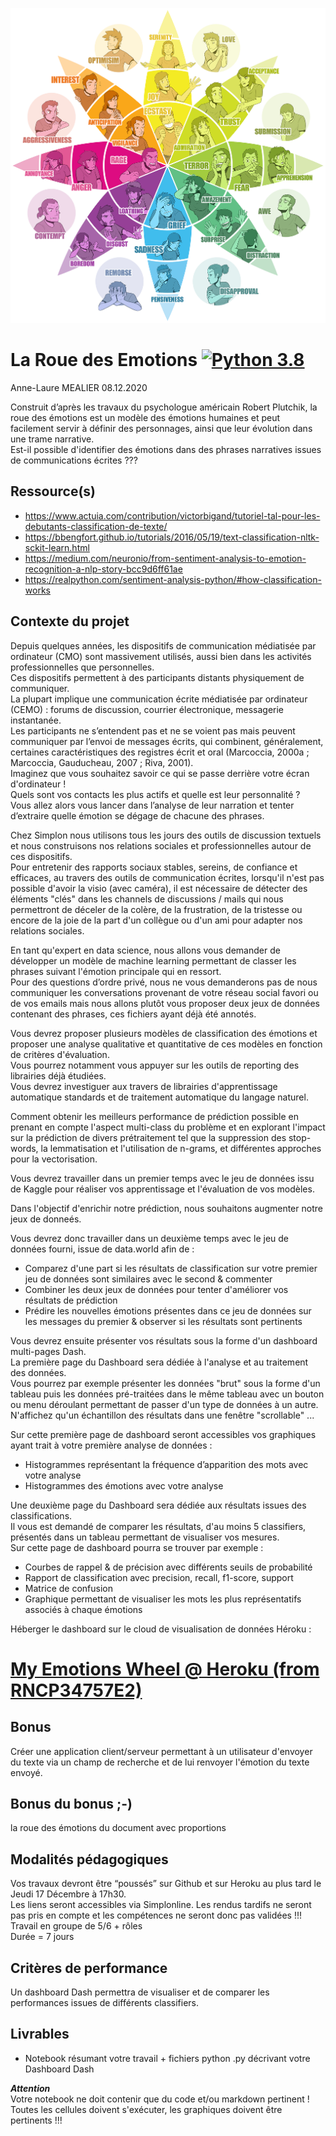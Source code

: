 ![plot](./assets/fanart.png)

# La Roue des Emotions [![Python 3.8](https://img.shields.io/badge/python-3.8-blue.svg)](https://www.python.org/downloads/release/python-3813/)

Anne-Laure MEALIER 08.12.2020  

Construit d’après les travaux du psychologue américain Robert Plutchik, la roue des émotions est un modèle des émotions humaines et peut facilement servir à définir des personnages, ainsi que leur évolution dans une trame narrative.  
Est-il possible d'identifier des émotions dans des phrases narratives issues de communications écrites ???  

## Ressource(s)  

* https://www.actuia.com/contribution/victorbigand/tutoriel-tal-pour-les-debutants-classification-de-texte/  
* https://bbengfort.github.io/tutorials/2016/05/19/text-classification-nltk-sckit-learn.html  
* https://medium.com/neuronio/from-sentiment-analysis-to-emotion-recognition-a-nlp-story-bcc9d6ff61ae  
* https://realpython.com/sentiment-analysis-python/#how-classification-works  

## Contexte du projet  

Depuis quelques années, les dispositifs de communication médiatisée par ordinateur (CMO) sont massivement utilisés, aussi bien dans les activités professionnelles que personnelles.  
Ces dispositifs permettent à des participants distants physiquement de communiquer.  
La plupart implique une communication écrite médiatisée par ordinateur (CEMO) : forums de discussion, courrier électronique, messagerie instantanée.  
Les participants ne s’entendent pas et ne se voient pas mais peuvent communiquer par l’envoi de messages écrits, qui combinent, généralement, certaines caractéristiques des registres écrit et oral (Marcoccia, 2000a ; Marcoccia, Gauducheau, 2007 ; Riva, 2001).  
Imaginez que vous souhaitez savoir ce qui se passe derrière votre écran d'ordinateur !  
Quels sont vos contacts les plus actifs et quelle est leur personnalité ?  
Vous allez alors vous lancer dans l’analyse de leur narration et tenter d’extraire quelle émotion se dégage de chacune des phrases.  

Chez Simplon nous utilisons tous les jours des outils de discussion textuels et nous construisons nos relations sociales et professionnelles autour de ces dispositifs.  
Pour entretenir des rapports sociaux stables, sereins, de confiance et efficaces, au travers des outils de communication écrites, lorsqu'il n'est pas possible d'avoir la visio (avec caméra), il est nécessaire de détecter des éléments "clés" dans les channels de discussions / mails qui nous permettront de déceler de la colère, de la frustration, de la tristesse ou encore de la joie de la part d'un collègue ou d'un ami pour adapter nos relations sociales.  

En tant qu'expert en data science, nous allons vous demander de développer un modèle de machine learning permettant de classer les phrases suivant l'émotion principale qui en ressort.  
Pour des questions d’ordre privé, nous ne vous demanderons pas de nous communiquer les conversations provenant de votre réseau social favori ou de vos emails mais nous allons plutôt vous proposer deux jeux de données contenant des phrases, ces fichiers ayant déjà été annotés.  

Vous devrez proposer plusieurs modèles de classification des émotions et proposer une analyse qualitative et quantitative de ces modèles en fonction de critères d'évaluation.  
Vous pourrez notamment vous appuyer sur les outils de reporting des librairies déjà étudiées.  
Vous devrez investiguer aux travers de librairies d'apprentissage automatique standards et de traitement automatique du langage naturel.  

Comment obtenir les meilleurs performance de prédiction possible en prenant en compte l'aspect multi-class du problème et en explorant l'impact sur la prédiction de divers prétraitement tel que la suppression des stop-words, la lemmatisation et l'utilisation de n-grams, et différentes approches pour la vectorisation.  

Vous devrez travailler dans un premier temps avec le jeu de données issu de Kaggle pour réaliser vos apprentissage et l'évaluation de vos modèles.  

Dans l'objectif d'enrichir notre prédiction, nous souhaitons augmenter notre jeux de donneés.  

Vous devrez donc travailler dans un deuxième temps avec le jeu de données fourni, issue de data.world afin de :  
* Comparez d'une part si les résultats de classification sur votre premier jeu de données sont similaires avec le second & commenter  
* Combiner les deux jeux de données pour tenter d'améliorer vos résultats de prédiction  
* Prédire les nouvelles émotions présentes dans ce jeu de données sur les messages du premier & observer si les résultats sont pertinents  

Vous devrez ensuite présenter vos résultats sous la forme d'un dashboard multi-pages Dash.  
La première page du Dashboard sera dédiée à l'analyse et au traitement des données.  
Vous pourrez par exemple présenter les données "brut" sous la forme d'un tableau puis les données pré-traitées dans le même tableau avec un bouton ou menu déroulant permettant de passer d'un type de données à un autre.  
N'affichez qu'un échantillon des résultats dans une fenêtre "scrollable" ...  

Sur cette première page de dashboard seront accessibles vos graphiques ayant trait à votre première analyse de données :  
* Histogrammes représentant la fréquence d’apparition des mots avec votre analyse  
* Histogrammes des émotions avec votre analyse  

Une deuxième page du Dashboard sera dédiée aux résultats issues des classifications.  
Il vous est demandé de comparer les résultats, d'au moins 5 classifiers, présentés dans un tableau permettant de visualiser vos mesures.  
Sur cette page de dashboard pourra se trouver par exemple :  
* Courbes de rappel & de précision avec différents seuils de probabilité  
* Rapport de classification avec precision, recall, f1-score, support  
* Matrice de confusion  
* Graphique permettant de visualiser les mots les plus représentatifs associés à chaque émotions  

Héberger le dashboard sur le cloud de visualisation de données Héroku :  

# [My Emotions Wheel @ Heroku (from RNCP34757E2)](https://emotions-wheel-by-belr20.herokuapp.com)  

## Bonus  

Créer une application client/serveur permettant à un utilisateur d'envoyer du texte via un champ de recherche et de lui renvoyer l'émotion du texte envoyé.

## Bonus du bonus ;-)  

la roue des émotions du document avec proportions  

## Modalités pédagogiques  

Vos travaux devront être “poussés” sur Github et sur Heroku au plus tard le Jeudi 17 Décembre à 17h30.  
Les liens seront accessibles via Simplonline.
Les rendus tardifs ne seront pas pris en compte et les compétences ne seront donc pas validées !!!  
Travail en groupe de 5/6 + rôles  
Durée = 7 jours  

## Critères de performance  

Un dashboard Dash permettra de visualiser et de comparer les performances issues de différents classifiers.  

## Livrables  

* Notebook résumant votre travail + fichiers python .py décrivant votre Dashboard Dash  

***Attention***  
Votre notebook ne doit contenir que du code et/ou markdown pertinent !  
Toutes les cellules doivent s'exécuter, les graphiques doivent être pertinents !!!  
